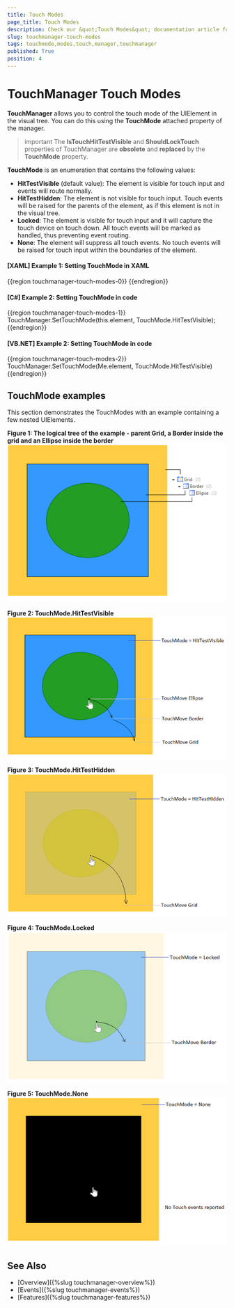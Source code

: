 ```yaml
---
title: Touch Modes
page_title: Touch Modes
description: Check our &quot;Touch Modes&quot; documentation article for the TouchManager WPF control.
slug: touchmanager-touch-modes
tags: touchmode,modes,touch,manager,touchmanager
published: True
position: 4
---
```


# TouchManager Touch Modes

__TouchManager__ allows you to control the touch mode of the UIElement in the visual tree. You can do this using the __TouchMode__ attached property of the manager. 

>important The __IsTouchHitTestVisible__ and __ShouldLockTouch__ properties of TouchManager are __obsolete__ and __replaced__ by the __TouchMode__ property.

__TouchMode__ is an enumeration that contains the following values:
* __HitTestVisible__ (default value): The element is visible for touch input and events will route normally.
* __HitTestHidden__: The element is not visible for touch input. Touch events will be raised for the parents of the element, as if this element is not in the visual tree.
* __Locked__: The element is visible for touch input and it will capture the touch device on touch down. All touch events will be marked as handled, thus preventing event routing.
* __None__: The element will suppress all touch events. No touch events will be raised for touch input within the boundaries of the element.

#### __[XAML] Example 1: Setting TouchMode in XAML__
{{region touchmanager-touch-modes-0}}
	<Border x:Name="element" telerik:TouchManager.TouchMode="HitTestVisible" />
{{endregion}}

#### __[C#] Example 2: Setting TouchMode in code__
{{region touchmanager-touch-modes-1}}
	TouchManager.SetTouchMode(this.element, TouchMode.HitTestVisible);
{{endregion}}
	
#### __[VB.NET] Example 2: Setting TouchMode in code__
{{region touchmanager-touch-modes-2}}
	TouchManager.SetTouchMode(Me.element, TouchMode.HitTestVisible)
{{endregion}}

## TouchMode examples

This section demonstrates the TouchModes with an example containing a few nested UIElements.

__Figure 1: The logical tree of the example - parent Grid, a Border inside the grid and an Ellipse inside the border__
![TouchManager | Touch Modes Image 01](images/touchmanager_touch_modes_01.png)

__Figure 2: TouchMode.HitTestVisible__
![TouchManager | Touch Modes Image 02](images/touchmanager_touch_modes_02.png)

__Figure 3: TouchMode.HitTestHidden__
![TouchManager | Touch Modes Image 03](images/touchmanager_touch_modes_03.png)

__Figure 4: TouchMode.Locked__
![TouchManager | Touch Modes Image 04](images/touchmanager_touch_modes_04.png)

__Figure 5: TouchMode.None__
![TouchManager | Touch Modes Image 05](images/touchmanager_touch_modes_05.png)

## See Also
* [Overview]({%slug touchmanager-overview%})
* [Events]({%slug touchmanager-events%})
* [Features]({%slug touchmanager-features%})
